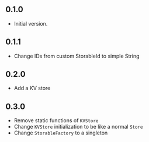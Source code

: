 ## 0.1.0

- Initial version.

## 0.1.1

- Change IDs from custom StorableId to simple String

## 0.2.0

- Add a KV store

## 0.3.0

- Remove static functions of `KVStore`
- Change `KVStore` initialization to be like a normal `Store`
- Change `StorableFactory` to a singleton
